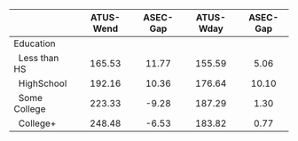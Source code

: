 
|                      |    ATUS-Wend |     ASEC-Gap |    ATUS-Wday |     ASEC-Gap |
| -------------------- | :----------: | :----------: | :----------: | :----------: |
| Education            |              |              |              |              |
| &nbsp;&nbsp;Less than HS |       165.53 |        11.77 |       155.59 |         5.06 |
| &nbsp;&nbsp;HighSchool |       192.16 |        10.36 |       176.64 |        10.10 |
| &nbsp;&nbsp;Some College |       223.33 |        -9.28 |       187.29 |         1.30 |
| &nbsp;&nbsp;College+ |       248.48 |        -6.53 |       183.82 |         0.77 |

